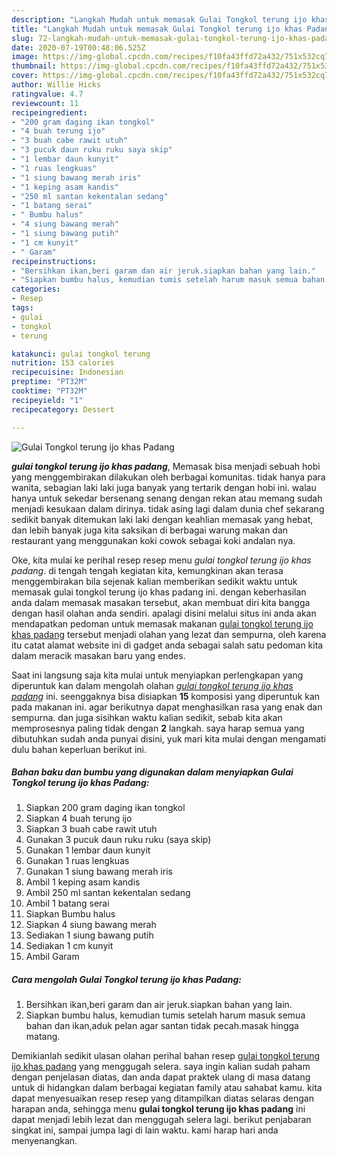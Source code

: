 ```yaml
---
description: "Langkah Mudah untuk memasak Gulai Tongkol terung ijo khas Padang, Anti Gagal"
title: "Langkah Mudah untuk memasak Gulai Tongkol terung ijo khas Padang, Anti Gagal"
slug: 72-langkah-mudah-untuk-memasak-gulai-tongkol-terung-ijo-khas-padang-anti-gagal
date: 2020-07-19T00:48:06.525Z
image: https://img-global.cpcdn.com/recipes/f10fa43ffd72a432/751x532cq70/gulai-tongkol-terung-ijo-khas-padang-foto-resep-utama.jpg
thumbnail: https://img-global.cpcdn.com/recipes/f10fa43ffd72a432/751x532cq70/gulai-tongkol-terung-ijo-khas-padang-foto-resep-utama.jpg
cover: https://img-global.cpcdn.com/recipes/f10fa43ffd72a432/751x532cq70/gulai-tongkol-terung-ijo-khas-padang-foto-resep-utama.jpg
author: Willie Hicks
ratingvalue: 4.7
reviewcount: 11
recipeingredient:
- "200 gram daging ikan tongkol"
- "4 buah terung ijo"
- "3 buah cabe rawit utuh"
- "3 pucuk daun ruku ruku saya skip"
- "1 lembar daun kunyit"
- "1 ruas lengkuas"
- "1 siung bawang merah iris"
- "1 keping asam kandis"
- "250 ml santan kekentalan sedang"
- "1 batang serai"
- " Bumbu halus"
- "4 siung bawang merah"
- "1 siung bawang putih"
- "1 cm kunyit"
- " Garam"
recipeinstructions:
- "Bersihkan ikan,beri garam dan air jeruk.siapkan bahan yang lain."
- "Siapkan bumbu halus, kemudian tumis setelah harum masuk semua bahan dan ikan,aduk pelan agar santan tidak pecah.masak hingga matang."
categories:
- Resep
tags:
- gulai
- tongkol
- terung

katakunci: gulai tongkol terung 
nutrition: 153 calories
recipecuisine: Indonesian
preptime: "PT32M"
cooktime: "PT32M"
recipeyield: "1"
recipecategory: Dessert

---
```



![Gulai Tongkol terung ijo khas Padang](https://img-global.cpcdn.com/recipes/f10fa43ffd72a432/751x532cq70/gulai-tongkol-terung-ijo-khas-padang-foto-resep-utama.jpg)

<b><i>gulai tongkol terung ijo khas padang</i></b>, Memasak bisa menjadi sebuah hobi yang menggembirakan dilakukan oleh berbagai komunitas. tidak hanya para wanita, sebagian laki laki juga banyak yang tertarik dengan hobi ini. walau hanya untuk sekedar bersenang senang dengan rekan atau memang sudah menjadi kesukaan dalam dirinya. tidak asing lagi dalam dunia chef sekarang sedikit banyak ditemukan laki laki dengan keahlian memasak yang hebat, dan lebih banyak juga kita saksikan di berbagai warung makan dan restaurant yang menggunakan koki cowok sebagai koki andalan nya.

Oke, kita mulai ke perihal resep resep menu <i>gulai tongkol terung ijo khas padang</i>. di tengah tengah kegiatan kita, kemungkinan akan terasa menggembirakan bila sejenak kalian memberikan sedikit waktu untuk memasak gulai tongkol terung ijo khas padang ini. dengan keberhasilan anda dalam memasak masakan tersebut, akan membuat diri kita bangga dengan hasil olahan anda sendiri. apalagi disini melalui situs ini anda akan mendapatkan pedoman untuk memasak makanan <u>gulai tongkol terung ijo khas padang</u> tersebut menjadi olahan yang lezat dan sempurna, oleh karena itu catat alamat website ini di gadget anda sebagai salah satu pedoman kita dalam meracik masakan baru yang endes.




Saat ini langsung saja kita mulai untuk menyiapkan perlengkapan yang diperuntuk kan dalam mengolah olahan <u><i>gulai tongkol terung ijo khas padang</i></u> ini. seenggaknya bisa disiapkan <b>15</b> komposisi yang diperuntuk kan pada makanan ini. agar berikutnya dapat menghasilkan rasa yang enak dan sempurna. dan juga sisihkan waktu kalian sedikit, sebab kita akan memprosesnya paling tidak dengan <b>2</b> langkah. saya harap semua yang dibutuhkan sudah anda punyai disini, yuk mari kita mulai dengan mengamati dulu bahan keperluan berikut ini.

<!--inarticleads1-->

##### Bahan baku dan bumbu yang digunakan dalam menyiapkan Gulai Tongkol terung ijo khas Padang:

1. Siapkan 200 gram daging ikan tongkol
1. Siapkan 4 buah terung ijo
1. Siapkan 3 buah cabe rawit utuh
1. Gunakan 3 pucuk daun ruku ruku (saya skip)
1. Gunakan 1 lembar daun kunyit
1. Gunakan 1 ruas lengkuas
1. Gunakan 1 siung bawang merah iris
1. Ambil 1 keping asam kandis
1. Ambil 250 ml santan kekentalan sedang
1. Ambil 1 batang serai
1. Siapkan  Bumbu halus
1. Siapkan 4 siung bawang merah
1. Sediakan 1 siung bawang putih
1. Sediakan 1 cm kunyit
1. Ambil  Garam




<!--inarticleads2-->

##### Cara mengolah Gulai Tongkol terung ijo khas Padang:

1. Bersihkan ikan,beri garam dan air jeruk.siapkan bahan yang lain.
1. Siapkan bumbu halus, kemudian tumis setelah harum masuk semua bahan dan ikan,aduk pelan agar santan tidak pecah.masak hingga matang.




Demikianlah sedikit ulasan olahan perihal bahan resep <u>gulai tongkol terung ijo khas padang</u> yang menggugah selera. saya ingin kalian sudah paham dengan penjelasan diatas, dan anda dapat praktek ulang di masa datang untuk di hidangkan dalam berbagai kegiatan family atau sahabat kamu. kita dapat menyesuaikan resep resep yang ditampilkan diatas selaras dengan harapan anda, sehingga menu <b>gulai tongkol terung ijo khas padang</b> ini dapat menjadi lebih lezat dan menggugah selera lagi. berikut penjabaran singkat ini, sampai jumpa lagi di lain waktu. kami harap hari anda menyenangkan.
